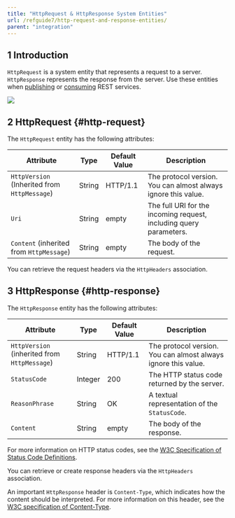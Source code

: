 ```yaml
---
title: "HttpRequest & HttpResponse System Entities"
url: /refguide7/http-request-and-response-entities/
parent: "integration"
---
```


## 1 Introduction

`HttpRequest` is a system entity that represents a request to a server. `HttpResponse` represents the response from the server. Use these entities when [publishing](/refguide7/published-rest-services/) or [consuming](/refguide7/consumed-rest-services/) REST services.

![](/attachments/refguide7/desktop-modeler/integration/http-request-and-response-entities/http-request-and-response-domain-model.png)

## 2 HttpRequest {#http-request}

The `HttpRequest` entity has the following attributes:

|  Attribute  |  Type  |  Default Value | Description  |
|  ---  |  ---  |  ---  |  ---  |
|  `HttpVersion` (Inherited from `HttpMessage`) |  String  | HTTP/1.1 | The protocol version. You can almost always ignore this value. |
|  `Uri`  | String  | empty | The full URI for the incoming request, including query parameters. |
|  `Content` (inherited from `HttpMessage`) |  String  | empty | The body of the request. |

You can retrieve the request headers via the `HttpHeaders` association.

## 3 HttpResponse {#http-response}

The `HttpResponse` entity has the following attributes:

|  Attribute  |  Type  |  Default Value | Description  |
|  ---  |  ---  |  ---  |  ---  |
|  `HttpVersion` (inherited from `HttpMessage`)  |  String  | HTTP/1.1 | The protocol version. You can almost always ignore this value. |
|  `StatusCode`  |  Integer  | 200 | The HTTP status code returned by the server.  |
|  `ReasonPhrase`  |  String  |  OK | A textual representation of the `StatusCode`.  |
|  `Content`  |  String  | empty | The body of the response. |

For more information on HTTP status codes, see the [W3C Specification of Status Code Definitions](https://www.w3.org/Protocols/rfc2616/rfc2616-sec10.html).

You can retrieve or create response headers via the `HttpHeaders` association.

An important `HttpResponse` header is `Content-Type`, which indicates how the content should be interpreted. For more information on this header, see the [W3C specification of Content-Type](https://www.w3.org/Protocols/rfc1341/4_Content-Type.html).
